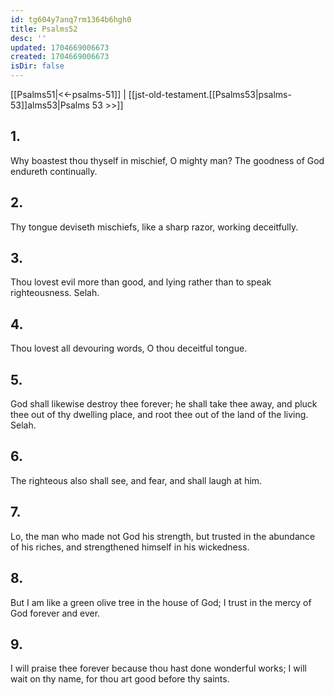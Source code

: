 ```yaml
---
id: tg604y7anq7rm1364b6hgh0
title: Psalms52
desc: ''
updated: 1704669006673
created: 1704669006673
isDir: false
---
```

[[Psalms51|<<-psalms-51]] | [[jst-old-testament.[[Psalms53|psalms-53]]alms53|Psalms 53 >>]]
## 1.
Why boastest thou thyself in mischief, O mighty man? The goodness of God endureth continually.
## 2.
Thy tongue deviseth mischiefs, like a sharp razor, working deceitfully.
## 3.
Thou lovest evil more than good, and lying rather than to speak righteousness. Selah.
## 4.
Thou lovest all devouring words, O thou deceitful tongue.
## 5.
God shall likewise destroy thee forever; he shall take thee away, and pluck thee out of thy dwelling place, and root thee out of the land of the living. Selah.
## 6.
The righteous also shall see, and fear, and shall laugh at him.
## 7.
Lo, the man who made not God his strength, but trusted in the abundance of his riches, and strengthened himself in his wickedness.
## 8.
But I am like a green olive tree in the house of God; I trust in the mercy of God forever and ever.
## 9.
I will praise thee forever because thou hast done wonderful works; I will wait on thy name, for thou art good before thy saints.

